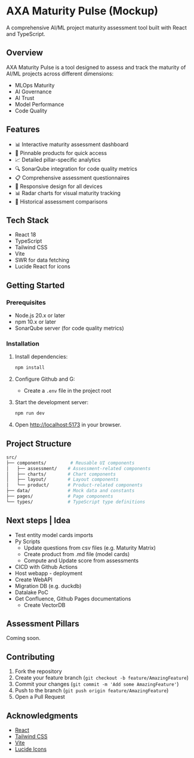 # AXA Maturity Pulse (Mockup)

A comprehensive AI/ML project maturity assessment tool built with React and TypeScript.

## Overview

AXA Maturity Pulse is a tool designed to assess and track the maturity of AI/ML projects across different dimensions:

- MLOps Maturity
- AI Governance
- AI Trust
- Model Performance
- Code Quality

## Features

- 📊 Interactive maturity assessment dashboard
- 📌 Pinnable products for quick access
- 📈 Detailed pillar-specific analytics
- 🔍 SonarQube integration for code quality metrics
- 📋 Comprehensive assessment questionnaires
- 📱 Responsive design for all devices
- 📊 Radar charts for visual maturity tracking
- 🔄 Historical assessment comparisons

## Tech Stack

- React 18
- TypeScript
- Tailwind CSS
- Vite
- SWR for data fetching
- Lucide React for icons

## Getting Started

### Prerequisites

- Node.js 20.x or later
- npm 10.x or later
- SonarQube server (for code quality metrics)

### Installation

1. Install dependencies:

   ```bash
   npm install
   ```

2. Configure Github and G:
   - Create a `.env` file in the project root

3. Start the development server:

   ```bash
   npm run dev
   ```

4. Open [http://localhost:5173](http://localhost:5173) in your browser.

## Project Structure

```sh
src/
├── components/         # Reusable UI components
│   ├── assessment/    # Assessment-related components
│   ├── charts/        # Chart components
│   ├── layout/        # Layout components
│   └── product/       # Product-related components
├── data/              # Mock data and constants
├── pages/             # Page components
└── types/             # TypeScript type definitions
```

## Next steps | Idea

- Test entity model cards imports
- Py Scripts
  - Update questions from csv files (e.g. Maturity Matrix)
  - Create product from .md file (model cards)
  - Compute and Update score from assessments
- CICD with Github Actions
- Host webapp - deployment
- Create WebAPI
- Migration DB (e.g. duckdb)
- Datalake PoC
- Get Confluence, Github Pages documentations
  - Create VectorDB

## Assessment Pillars

Coming soon.

## Contributing

1. Fork the repository
2. Create your feature branch (`git checkout -b feature/AmazingFeature`)
3. Commit your changes (`git commit -m 'Add some AmazingFeature'`)
4. Push to the branch (`git push origin feature/AmazingFeature`)
5. Open a Pull Request

## Acknowledgments

- [React](https://reactjs.org/)
- [Tailwind CSS](https://tailwindcss.com/)
- [Vite](https://vitejs.dev/)
- [Lucide Icons](https://lucide.dev/)